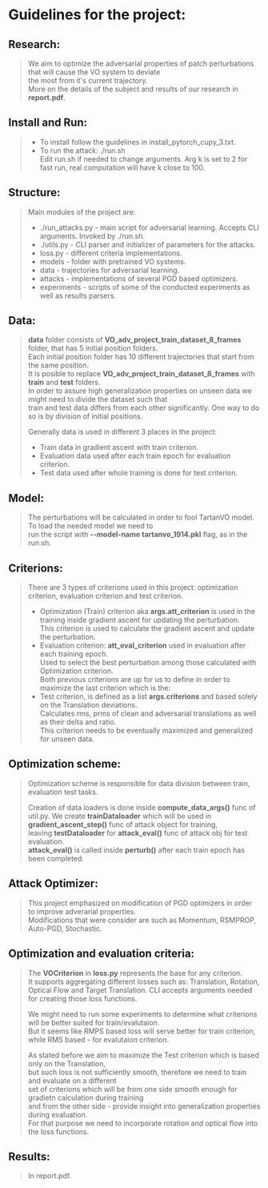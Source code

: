 # Guidelines for the project:

## Research:
> We aim to optimize the adversarial properties of patch perturbations that will cause the VO system to deviate <br>
> the most from it's current trajectory.<br>
> More on the details of the subject and results of our research in <b>report.pdf</b>.

## Install and Run:
> * To install follow the guidelines in install_pytorch_cupy_3.txt. <br>
> * To run the attack: ./run.sh <br>
> Edit run.sh if needed to change arguments. Arg k is set to 2 for fast run, real computation will have k close to 100.

## Structure:
> Main modules of the project are:
>* ./run_attacks.py - main script for adversarial learning. Accepts CLI arguments. Invoked by ./run.sh.
>* ./utils.py - CLI parser and initializer of parameters for the attacks.
>* loss.py - different criteria implementations.
>* models - folder with pretrained VO systems.
>* data - trajectories for adversarial learning.
>* attacks - implementations of several PGD based optimizers.
>* experiments - scripts of some of the conducted experiments as well as results parsers.


## Data:
> <b>data</b> folder consists of <b>VO_adv_project_train_dataset_8_frames</b> folder, that has 5 initial position folders. <br>
> Each initial position folder has 10 different trajectories that start from the same position. <br>
> It is posible to replace <b>VO_adv_project_train_dataset_8_frames</b> with <b>train</b> and <b>test</b> folders. <br>
> In order to assure high generalization properties on unseen data we might need to divide the dataset such that <br>
> train and test data differs from each other significantly. One way to do so is by division of initial positions. <br>
> 
> Generally data is used in different 3 places in the project: <br>
> * Train data in gradient ascent with train criterion. <br>
> * Evaluation data used after each train epoch for evaluation criterion. <br>
> * Test data used after whole training is done for test criterion. <br>
> 

## Model:
> The perturbations will be calculated in order to fool TartanVO model. To load the needed model we need to <br>
> run the script with <b>--model-name tartanvo_1914.pkl</b> flag, as in the run.sh. <br>

## Criterions:
> There are 3 types of criterions used in this project: optimization criterion, evaluation criterion and test criterion. <br>
> * Optimization (Train) criterion aka <b>args.att_criterion</b> is used in the training inside gradient ascent for updating the perturbation. <br>
> This criterion is used to calculate the gradient ascent and update the perturbation. <br>
> * Evaluation criterion: <b>att_eval_criterion</b> used in evaluation after each training epoch. <br>
> Used to select the best perturbation among those calculated with Optimization criterion. <br>
> Both previous criterions are up for us to define in order to maximize the last criterion which is the: <br>
> * Test criterion, is defined as a list <b>args.criterions</b> and based solely on the Translation deviations. <br>
> Calculates rms, prms of clean and adversarial translations as well as their delta and ratio.<br>
> This criterion needs to be eventually maximized and generalized for unseen data.


## Optimization scheme:
> Optimization scheme is responsible for data division between train, evaluation test tasks. <br>
> 
> Creation of data loaders is done inside <b>compute_data_args()</b> func of util.py.
> We create <b>trainDataloader</b> which will be used in <b>gradient_ascent_step()</b> func of attack object for training, <br>
> leaving <b>testDataloader</b> for <b>attack_eval()</b> func of attack obj for test evaluation. <br>
> <b>attack_eval()</b> is called inside <b>perturb()</b> after each train epoch has been completed. <br>
>

## Attack Optimizer:
> This project emphasized on modification of PGD optimizers in order to improve adverarial properties. <br>
> Modifications that were consider are such as Momentum, RSMPROP, Auto-PGD, Stochastic.

## Optimization and evaluation criteria:
> The <b>VOCriterion</b> in <b>loss.py</b> represents the base for any criterion.<br>
> It supports aggregating different losses such as: Translation, Rotation, Optical Flow and Target Translation.
> CLI accepts arguments needed for creating those loss functions. <br>
> 
> We might need to run some experiments to determine what criterions will be better suited for train/evalutaion. <br>
> But it seems like RMPS based loss will serve better for train criterion, while RMS based - for evalutaion criterion. <br>
> 
> As stated before we aim to maximize the Test criterion which is based only on the Translation, <br>
> but such loss is not sufficiently smooth, therefore we need to train and evaluate on a different <br>
> set of criterions which will be from one side smooth enough for gradietn calculation during training <br>
> and from the other side - provide insight into generalization properties during evaluation.<br>
> For that purpose we need to incorporate rotation and optical flow into the loss functions.

## Results:
> In report.pdf.
> 

